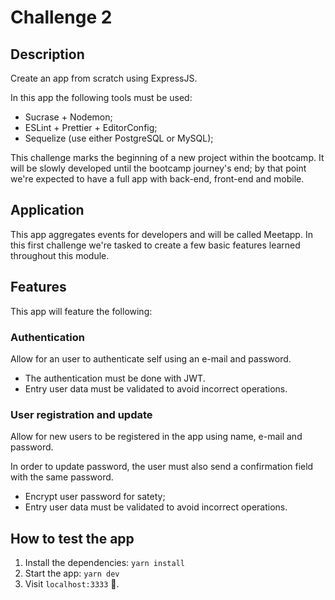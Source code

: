 # Challenge 2

## Description

Create an app from scratch using ExpressJS.

In this app the following tools must be used:

- Sucrase + Nodemon;
- ESLint + Prettier + EditorConfig;
- Sequelize (use either PostgreSQL or MySQL);

This challenge marks the beginning of a new project within the bootcamp. It will be slowly developed until the bootcamp journey's end; by that point we're expected to have a full app with back-end, front-end and mobile.

## Application

This app aggregates events for developers and will be called Meetapp. In this first challenge we're tasked to create a few basic features learned throughout this module.

## Features

This app will feature the following:

### Authentication

Allow for an user to authenticate self using an e-mail and password.

- The authentication must be done with JWT.
- Entry user data must be validated to avoid incorrect operations.

### User registration and update

Allow for new users to be registered in the app using name, e-mail and password.

In order to update password, the user must also send a confirmation field with the same password.

- Encrypt user password for satety;
- Entry user data must be validated to avoid incorrect operations.

## How to test the app

1. Install the dependencies: `yarn install`
2. Start the app: `yarn dev`
3. Visit `localhost:3333` :rocket:.
